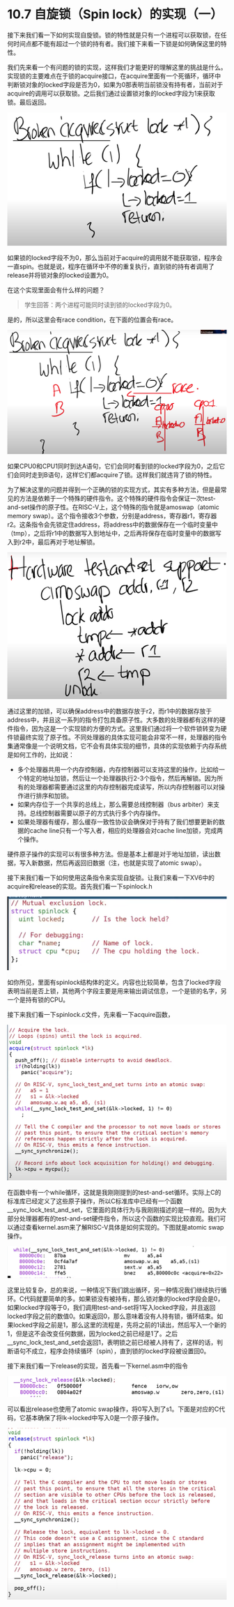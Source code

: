 # 10.7 自旋锁（Spin lock）的实现（一）

接下来我们看一下如何实现自旋锁。锁的特性就是只有一个进程可以获取锁，在任何时间点都不能有超过一个锁的持有者。我们接下来看一下锁是如何确保这里的特性。

我们先来看一个有问题的锁的实现，这样我们才能更好的理解这里的挑战是什么。实现锁的主要难点在于锁的acquire接口，在acquire里面有一个死循环，循环中判断锁对象的locked字段是否为0，如果为0那表明当前锁没有持有者，当前对于acquire的调用可以获取锁。之后我们通过设置锁对象的locked字段为1来获取锁。最后返回。

![](../.gitbook/assets/image%20%28483%29.png)

如果锁的locked字段不为0，那么当前对于acquire的调用就不能获取锁，程序会一直spin。也就是说，程序在循环中不停的重复执行，直到锁的持有者调用了release并将锁对象的locked设置为0。

在这个实现里面会有什么样的问题？

> 学生回答：两个进程可能同时读到锁的locked字段为0。

是的，所以这里会有race condition，在下面的位置会有race。

![](../.gitbook/assets/image%20%28463%29.png)

如果CPU0和CPU1同时到达A语句，它们会同时看到锁的locked字段为0，之后它们会同时走到B语句，这样它们都acquire了锁。这样我们就违背了锁的特性。

为了解决这里的问题并得到一个正确的锁的实现方式，其实有多种方法，但是最常见的方法是依赖于一个特殊的硬件指令。这个特殊的硬件指令会保证一次test-and-set操作的原子性。在RISC-V上，这个特殊的指令就是amoswap（atomic memory swap）。这个指令接收3个参数，分别是address，寄存器r1，寄存器r2。这条指令会先锁定住address，将address中的数据保存在一个临时变量中（tmp），之后将r1中的数据写入到地址中，之后再将保存在临时变量中的数据写入到r2中，最后再对于地址解锁。

![](../.gitbook/assets/image%20%28469%29.png)

通过这里的加锁，可以确保address中的数据存放于r2，而r1中的数据存放于address中，并且这一系列的指令打包具备原子性。大多数的处理器都有这样的硬件指令，因为这是一个实现锁的方便的方式。这里我们通过将一个软件锁转变为硬件锁最终实现了原子性。不同处理器的具体实现可能会非常不一样，处理器的指令集通常像是一个说明文档，它不会有具体实现的细节，具体的实现依赖于内存系统是如何工作的，比如说：

* 多个处理器共用一个内存控制器，内存控制器可以支持这里的操作，比如给一个特定的地址加锁，然后让一个处理器执行2-3个指令，然后再解锁。因为所有的处理器都需要通过这里的内存控制器完成读写，所以内存控制器可以对操作进行排序和加锁。
* 如果内存位于一个共享的总线上，那么需要总线控制器（bus arbiter）来支持。总线控制器需要以原子的方式执行多个内存操作。
* 如果处理器有缓存，那么缓存一致性协议会确保对于持有了我们想要更新的数据的cache line只有一个写入者，相应的处理器会对cache line加锁，完成两个操作。

硬件原子操作的实现可以有很多种方法。但是基本上都是对于地址加锁，读出数据，写入新数据，然后再返回旧数据（注，也就是实现了atomic swap）。

接下来我们看一下如何使用这条指令来实现自旋锁。让我们来看一下XV6中的acquire和release的实现。首先我们看一下spinlock.h

![](../.gitbook/assets/image%20%28522%29.png)

如你所见，里面有spinlock结构体的定义。内容也比较简单，包含了locked字段表明当前是否上锁，其他两个字段主要是用来输出调试信息，一个是锁的名字，另一个是持有锁的CPU。

接下来我们看一下spinlock.c文件，先来看一下acquire函数，

![](../.gitbook/assets/image%20%28516%29.png)

在函数中有一个while循环，这就是我刚刚提到的test-and-set循环。实际上C的标准库已经定义了这些原子操作，所以C标准库中已经有一个函数\_\_sync\_lock\_test\_and\_set，它里面的具体行为与我刚刚描述的是一样的。因为大部分处理器都有的test-and-set硬件指令，所以这个函数的实现比较直观。我们可以通过查看kernel.asm来了解RISC-V具体是如何实现的。下图就是atomic swap操作。

![](../.gitbook/assets/image%20%28466%29.png)

这里比较复杂，总的来说，一种情况下我们跳出循环，另一种情况我们继续执行循环。C代码就要简单的多。如果锁没有被持有，那么锁对象的locked字段会是0，如果locked字段等于0，我们调用test-and-set将1写入locked字段，并且返回locked字段之前的数值0。如果返回0，那么意味着没有人持有锁，循环结束。如果locked字段之前是1，那么这里的流程是，先将之前的1读出，然后写入一个新的1，但是这不会改变任何数据，因为locked之前已经是1了。之后\_\_sync\_lock\_test\_and\_set会返回1，表明锁之前已经被人持有了，这样的话，判断语句不成立，程序会持续循环（spin），直到锁的locked字段被设置回0。

接下来我们看一下release的实现，首先看一下kernel.asm中的指令

![](../.gitbook/assets/image%20%28509%29.png)

可以看出release也使用了atomic swap操作，将0写入到了s1。下面是对应的C代码，它基本确保了将lk-&gt;locked中写入0是一个原子操作。

![](../.gitbook/assets/image%20%28450%29.png)

